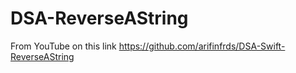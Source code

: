 # DSA-ReverseAString

From YouTube on this link https://github.com/arifinfrds/DSA-Swift-ReverseAString
